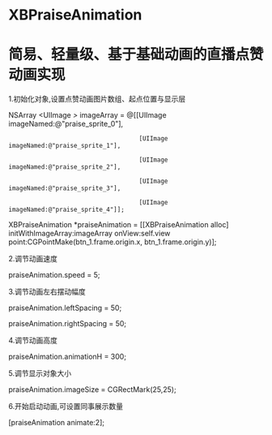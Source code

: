 # XBPraiseAnimation
# 简易、轻量级、基于基础动画的直播点赞动画实现


1.初始化对象,设置点赞动画图片数组、起点位置与显示层

NSArray <UIImage *>* imageArray = @[[UIImage imageNamed:@"praise_sprite_0"],

                                        [UIImage imageNamed:@"praise_sprite_1"],
                                        
                                        [UIImage imageNamed:@"praise_sprite_2"],
                                        
                                        [UIImage imageNamed:@"praise_sprite_3"],
                                        
                                        [UIImage imageNamed:@"praise_sprite_4"]]; 
 
XBPraiseAnimation *praiseAnimation = [[XBPraiseAnimation alloc] initWithImageArray:imageArray onView:self.view point:CGPointMake(btn_1.frame.origin.x, btn_1.frame.origin.y)];


2.调节动画速度

praiseAnimation.speed = 5;


3.调节动画左右摆动幅度

praiseAnimation.leftSpacing = 50;

praiseAnimation.rightSpacing = 50;


4.调节动画高度

praiseAnimation.animationH = 300;


5.调节显示对象大小

praiseAnimation.imageSize = CGRectMark(25,25);


6.开始启动动画,可设置同事展示数量

[praiseAnimation animate:2];
